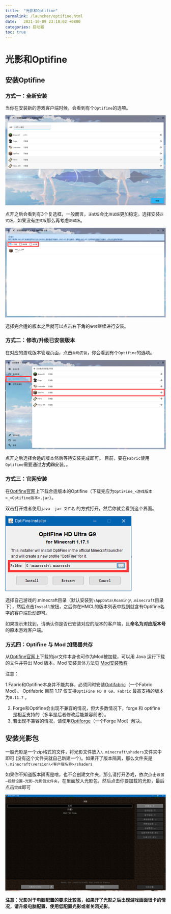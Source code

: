 ```yaml
---
title:  "光影和Optifine"
permalink: /launcher/optifine.html
date:   2021-10-09 23:18:02 +0800
categories: 启动器
toc: true
---
```

# 光影和Optifine

## 安装Optifine

### 方式一：全新安装

当你在安装新的游戏客户端时候，会看到有个`Optifine`的选项。

![optifine_install](assets/img/docs/install_optifine/optifine_install.png)

点开之后会看到有3个复选框，一般而言，`正式版`会比`测试版`更加稳定。选择安装`正式版`，如果没有`正式版`那么再考虑`测试版`。

![select_optifine](assets/img/docs/install_optifine/select_optifine.png)

选择完合适的版本之后就可以点击右下角的`安装`继续进行安装。

### 方式二：修改/升级已安装版本

在对应的游戏版本管理页面，点击`自动安装`，你会看到有个`Optifine`的选项。

![install_auto](assets/img/docs/install_optifine/install_auto-16338577874692.png)

点开之后选择合适的版本然后等待安装完成即可。
目前，要在`Fabric`使用`Optifine`需要通过**方式四**安装。。

### 方式三：官网安装

在[Optifine官网](https://optifine.net/downloads)上下载合适版本的Optifine（下载完应为`OptiFine_<游戏版本>_<Optifine版本>.jar`）。

双击打开或者使用`java -jar 文件名` 的方式打开，然后你就会看到这个界面。

![change_path](assets/img/docs/install_optifine/change_path.png)

选择自己游戏的.minecraft目录（默认安装到`\AppData\Roaming\.minecraft`目录下），然后点击`Install`按钮，之后你在HMCL的版本列表中找到就含有Optifine名字的客户端启动即可。

如果提示未找到，请确认你是否已安装对应的版本的客户端，且**命名为对应版本号**的原本游戏客户端。

### 方式四：Optifine 与 Mod 加载器共存

从[Optifine官网](https://www.optifine.net/)上下载的jar文件本身也可作为Mod被加载，可以用 Java 运行下载的文件并导出 Mod 版本。Mod 安装具体方法见 [Mod安装教程](auto-installing.html)

注意：

1.Fabric和Optifine本身并不能共存，必须同时安装[Optifabric](https://www.curseforge.com/minecraft/mc-mods/optifabric)（一个Fabric Mod）。
  Optifabric 目前 1.17 仅支持`OptiFine HD U G9`、`Fabric` 最高支持的版本为`0.11.7` 。

2. Forge和Optifine会出现不兼容的情况，但大多数情况下，forge 和 optifine 是相互支持的（多半是后者修改后能兼容前者）。
3. 若出现不兼容的情况，请使用[Optiforge](https://www.curseforge.com/minecraft/mc-mods/optiforge)（一个Forge Mod）解决。

## 安装光影包

一般光影是一个zip格式的文件，将光影文件放入`\.minecraft\shaders`文件夹中即可 (没有这个文件夹就自己新建一个)。如果开了版本隔离，那么文件夹是`\.minecraft\version\<客户端名称>/shaders`

如果你不知道版本隔离是啥，也不会创建文件夹，那么请打开游戏，依次点击`设置—视频设置—光影—光影包文件夹`，在里面放入光影包，然后点击你要加载的光影，最后点击`完成`即可

![shaders_setting](assets/img/docs/install_optifine/shaders_setting.png)

**注意：光影对于电脑配置的要求比较高，如果开了光影之后出现游戏画面很卡的情况，请升级电脑配置、使用低配置光影或者关闭光影。**
